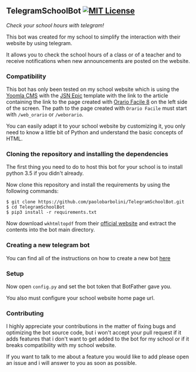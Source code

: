 ## TelegramSchoolBot [![MIT License](https://img.shields.io/github/license/mashape/apistatus.svg?maxAge=2592000)](LICENSE)
_Check your school hours with telegram!_

This bot was created for my school to simplify the interaction with their website by using telegram.

It allows you to check the school hours of a class or of a teacher and to receive notifications when new announcements are posted on the website.

### Compatibility
This bot has only been tested on my school website which is using the [Yoomla CMS](https://www.joomla.org/) with the [JSN Epic](https://www.joomlashine.com/joomla-templates/jsn-epic-joomla-template-details.html) template with the link to the article containing the link to the page created with [Orario Facile 8](https://www.orariofacile.com/) on the left side of the screen. The path to the page created with ``Orario Facile`` must start with ``/web_orario`` or ``/weborario``.

You can easily adapt it to your school website by customizing it, you only need to know a little bit of Python and understand the basic concepts of HTML.

### Cloning the repository and installing the dependencies
The first thing you need to do to host this bot for your school is to install python 3.5 if you didn't already.

Now clone this repository and install the requirements by using the following commands:

    $ git clone https://github.com/paolobarbolini/TelegramSchoolBot.git
    $ cd TelegramSchoolBot
    $ pip3 install -r requirements.txt

Now download ``wkhtmltopdf`` from their [official website](http://wkhtmltopdf.org/downloads.html) and extract the contents into the bot main directory.

### Creating a new telegram bot
You can find all of the instructions on how to create a new bot [here](https://core.telegram.org/bots#6-botfather)

### Setup
Now open ``config.py`` and set the bot token that BotFather gave you.

You also must configure your school website home page url.

### Contributing
I highly appreciate your contributions in the matter of fixing bugs and optimizing the bot source code, but i won't accept your pull request if it adds features that i don't want to get added to the bot for my school or if it breaks compatibility with my school website.

If you want to talk to me about a feature you would like to add please open an issue and i will answer to you as soon as possible.
